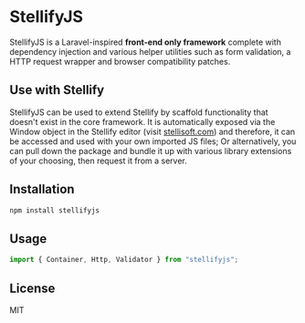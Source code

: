 # StellifyJS

StellifyJS is a Laravel-inspired **front-end only framework** complete with dependency injection and various helper utilities such as form validation, a HTTP request wrapper and browser compatibility patches. 

## Use with Stellify

StellifyJS can be used to extend Stellify by scaffold functionality that doesn't exist in the core framework. It is automatically exposed via the Window object in the Stellify editor (visit [stellisoft.com](https://stellisoft.com)) and therefore, it can be accessed and used with your own imported JS files; Or alternatively, you can pull down the package and bundle it up with various library extensions of your choosing, then request it from a server.

## Installation
```sh
npm install stellifyjs
```

## Usage
```js
import { Container, Http, Validator } from "stellifyjs";
```

## License
MIT
